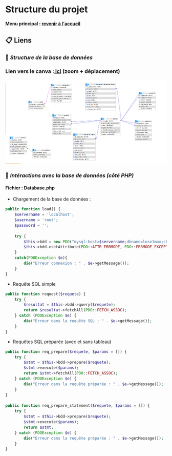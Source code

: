 # Structure du projet

**Menu principal : [revenir à l'accueil](/readme.md)**

## 📋 **Liens**

### 🚀 *Structure de la base de données*

### Lien vers le canva :[ ici](https://www.canva.com/design/DAGncwvdKdI/LducqPO_0dYZdZx_B79oAQ/view) (zoom + déplacement)

![bdd](../files/bdd.png)


### 🚀 *Intéractions avec la base de données (côté PHP)*

#### Fichier : Database.php

- Chargement de la base de données :

```PHP
public function load() {
    $servername = 'localhost';
    $username = 'root';
    $password = '';

    try {
        $this->bdd = new PDO("mysql:host=$servername;dbname=lose1max;charset=utf8", $username, $password);
        $this->bdd->setAttribute(PDO::ATTR_ERRMODE, PDO::ERRMODE_EXCEPTION);
    } 
    catch(PDOException $e){
        die("Erreur connexion : " . $e->getMessage());
    }
}
```

- Requête SQL simple

```PHP
public function request($requete) {
    try {
        $resultat = $this->bdd->query($requete);
        return $resultat->fetchAll(PDO::FETCH_ASSOC);
    } catch (PDOException $e) {
        die("Erreur dans la requête SQL : " . $e->getMessage());
    }
}
```

- Requêtes SQL préparée (avec et sans tableau)

```PHP
public function req_prepare($requete, $params = []) {
    try {
        $stmt = $this->bdd->prepare($requete);
        $stmt->execute($params);
        return $stmt->fetchAll(PDO::FETCH_ASSOC);
    } catch (PDOException $e) {
        die("Erreur dans la requête préparée : " . $e->getMessage());
    }
}

public function req_prepare_statement($requete, $params = []) {
    try {
        $stmt = $this->bdd->prepare($requete);
        $stmt->execute($params);
        return $stmt;
    } catch (PDOException $e) {
        die("Erreur dans la requête préparée : " . $e->getMessage());
    }
}
```